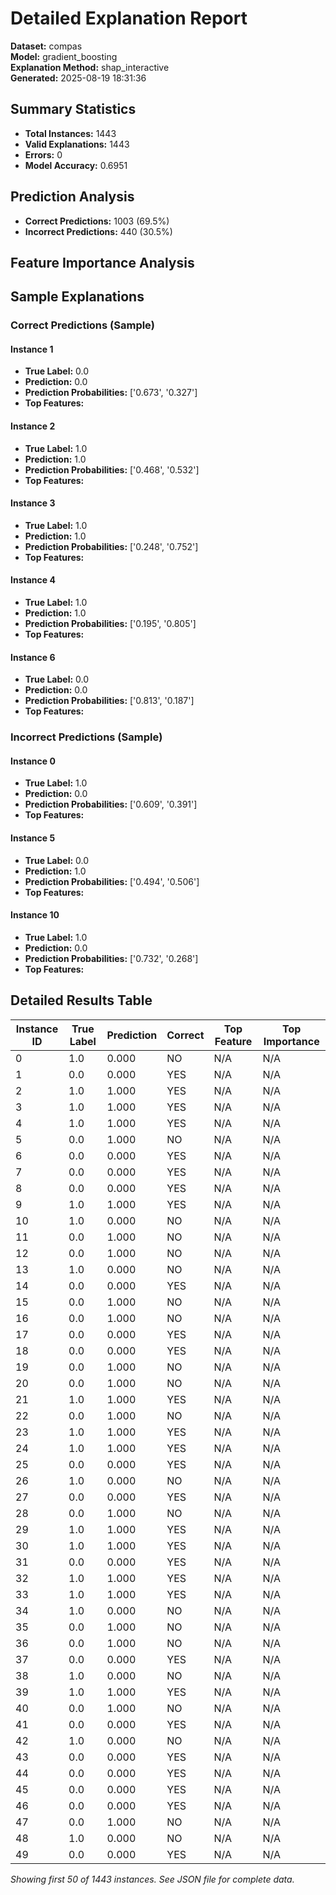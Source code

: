 # Detailed Explanation Report

**Dataset:** compas  
**Model:** gradient_boosting  
**Explanation Method:** shap_interactive  
**Generated:** 2025-08-19 18:31:36  

## Summary Statistics

- **Total Instances:** 1443
- **Valid Explanations:** 1443
- **Errors:** 0
- **Model Accuracy:** 0.6951

## Prediction Analysis

- **Correct Predictions:** 1003 (69.5%)
- **Incorrect Predictions:** 440 (30.5%)

## Feature Importance Analysis

## Sample Explanations

### Correct Predictions (Sample)

#### Instance 1

- **True Label:** 0.0
- **Prediction:** 0.0
- **Prediction Probabilities:** ['0.673', '0.327']
- **Top Features:**

#### Instance 2

- **True Label:** 1.0
- **Prediction:** 1.0
- **Prediction Probabilities:** ['0.468', '0.532']
- **Top Features:**

#### Instance 3

- **True Label:** 1.0
- **Prediction:** 1.0
- **Prediction Probabilities:** ['0.248', '0.752']
- **Top Features:**

#### Instance 4

- **True Label:** 1.0
- **Prediction:** 1.0
- **Prediction Probabilities:** ['0.195', '0.805']
- **Top Features:**

#### Instance 6

- **True Label:** 0.0
- **Prediction:** 0.0
- **Prediction Probabilities:** ['0.813', '0.187']
- **Top Features:**

### Incorrect Predictions (Sample)

#### Instance 0

- **True Label:** 1.0
- **Prediction:** 0.0
- **Prediction Probabilities:** ['0.609', '0.391']
- **Top Features:**

#### Instance 5

- **True Label:** 0.0
- **Prediction:** 1.0
- **Prediction Probabilities:** ['0.494', '0.506']
- **Top Features:**

#### Instance 10

- **True Label:** 1.0
- **Prediction:** 0.0
- **Prediction Probabilities:** ['0.732', '0.268']
- **Top Features:**

## Detailed Results Table

| Instance ID | True Label | Prediction | Correct | Top Feature | Top Importance |
|-------------|------------|------------|---------|-------------|----------------|
| 0 | 1.0 | 0.000 | NO | N/A | N/A |
| 1 | 0.0 | 0.000 | YES | N/A | N/A |
| 2 | 1.0 | 1.000 | YES | N/A | N/A |
| 3 | 1.0 | 1.000 | YES | N/A | N/A |
| 4 | 1.0 | 1.000 | YES | N/A | N/A |
| 5 | 0.0 | 1.000 | NO | N/A | N/A |
| 6 | 0.0 | 0.000 | YES | N/A | N/A |
| 7 | 0.0 | 0.000 | YES | N/A | N/A |
| 8 | 0.0 | 0.000 | YES | N/A | N/A |
| 9 | 1.0 | 1.000 | YES | N/A | N/A |
| 10 | 1.0 | 0.000 | NO | N/A | N/A |
| 11 | 0.0 | 1.000 | NO | N/A | N/A |
| 12 | 0.0 | 1.000 | NO | N/A | N/A |
| 13 | 1.0 | 0.000 | NO | N/A | N/A |
| 14 | 0.0 | 0.000 | YES | N/A | N/A |
| 15 | 0.0 | 1.000 | NO | N/A | N/A |
| 16 | 0.0 | 1.000 | NO | N/A | N/A |
| 17 | 0.0 | 0.000 | YES | N/A | N/A |
| 18 | 0.0 | 0.000 | YES | N/A | N/A |
| 19 | 0.0 | 1.000 | NO | N/A | N/A |
| 20 | 0.0 | 1.000 | NO | N/A | N/A |
| 21 | 1.0 | 1.000 | YES | N/A | N/A |
| 22 | 0.0 | 1.000 | NO | N/A | N/A |
| 23 | 1.0 | 1.000 | YES | N/A | N/A |
| 24 | 1.0 | 1.000 | YES | N/A | N/A |
| 25 | 0.0 | 0.000 | YES | N/A | N/A |
| 26 | 1.0 | 0.000 | NO | N/A | N/A |
| 27 | 0.0 | 0.000 | YES | N/A | N/A |
| 28 | 0.0 | 1.000 | NO | N/A | N/A |
| 29 | 1.0 | 1.000 | YES | N/A | N/A |
| 30 | 1.0 | 1.000 | YES | N/A | N/A |
| 31 | 0.0 | 0.000 | YES | N/A | N/A |
| 32 | 1.0 | 1.000 | YES | N/A | N/A |
| 33 | 1.0 | 1.000 | YES | N/A | N/A |
| 34 | 1.0 | 0.000 | NO | N/A | N/A |
| 35 | 0.0 | 1.000 | NO | N/A | N/A |
| 36 | 0.0 | 1.000 | NO | N/A | N/A |
| 37 | 0.0 | 0.000 | YES | N/A | N/A |
| 38 | 1.0 | 0.000 | NO | N/A | N/A |
| 39 | 1.0 | 1.000 | YES | N/A | N/A |
| 40 | 0.0 | 1.000 | NO | N/A | N/A |
| 41 | 0.0 | 0.000 | YES | N/A | N/A |
| 42 | 1.0 | 0.000 | NO | N/A | N/A |
| 43 | 0.0 | 0.000 | YES | N/A | N/A |
| 44 | 0.0 | 0.000 | YES | N/A | N/A |
| 45 | 0.0 | 0.000 | YES | N/A | N/A |
| 46 | 0.0 | 0.000 | YES | N/A | N/A |
| 47 | 0.0 | 1.000 | NO | N/A | N/A |
| 48 | 1.0 | 0.000 | NO | N/A | N/A |
| 49 | 0.0 | 0.000 | YES | N/A | N/A |

*Showing first 50 of 1443 instances. See JSON file for complete data.*
